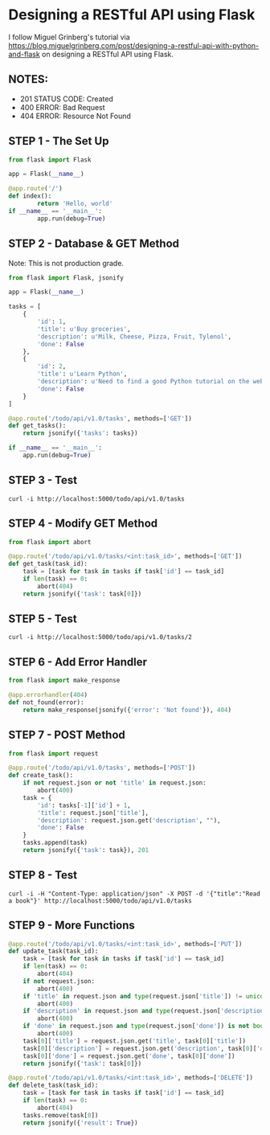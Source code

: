 # Designing a RESTful API using Flask

I follow Miguel Grinberg's tutorial via https://blog.miguelgrinberg.com/post/designing-a-restful-api-with-python-and-flask on designing a RESTful API using Flask.


## NOTES:
* 201 STATUS CODE: Created
* 400 ERROR: Bad Request
* 404 ERROR: Resource Not Found



## STEP 1 - The Set Up
```python
from flask import Flask

app = Flask(__name__)

@app.route('/')
def index():
        return 'Hello, world'
if __name__ == '__main__':
        app.run(debug=True)
```

## STEP 2 - Database & GET Method
Note: This is not production grade.
```python
from flask import Flask, jsonify

app = Flask(__name__)

tasks = [
    {
        'id': 1,
        'title': u'Buy groceries',
        'description': u'Milk, Cheese, Pizza, Fruit, Tylenol', 
        'done': False
    },
    {
        'id': 2,
        'title': u'Learn Python',
        'description': u'Need to find a good Python tutorial on the web', 
        'done': False
    }
]

@app.route('/todo/api/v1.0/tasks', methods=['GET'])
def get_tasks():
    return jsonify({'tasks': tasks})

if __name__ == '__main__':
    app.run(debug=True)
```

## STEP 3 - Test
```terminal
curl -i http://localhost:5000/todo/api/v1.0/tasks
```

## STEP 4 - Modify GET Method
```python
from flask import abort

@app.route('/todo/api/v1.0/tasks/<int:task_id>', methods=['GET'])
def get_task(task_id):
    task = [task for task in tasks if task['id'] == task_id]
    if len(task) == 0:
        abort(404)
    return jsonify({'task': task[0]})
```

## STEP 5 - Test
```terminal
curl -i http://localhost:5000/todo/api/v1.0/tasks/2
```

## STEP 6 - Add Error Handler
```python
from flask import make_response

@app.errorhandler(404)
def not_found(error):
    return make_response(jsonify({'error': 'Not found'}), 404)
```

## STEP 7 - POST Method
```python
from flask import request

@app.route('/todo/api/v1.0/tasks', methods=['POST'])
def create_task():
    if not request.json or not 'title' in request.json:
        abort(400)
    task = {
        'id': tasks[-1]['id'] + 1,
        'title': request.json['title'],
        'description': request.json.get('description', ""),
        'done': False
    }
    tasks.append(task)
    return jsonify({'task': task}), 201
```

## STEP 8 - Test
```terminal
curl -i -H "Content-Type: application/json" -X POST -d '{"title":"Read a book"}' http://localhost:5000/todo/api/v1.0/tasks
```

## STEP 9 - More Functions
```python
@app.route('/todo/api/v1.0/tasks/<int:task_id>', methods=['PUT'])
def update_task(task_id):
    task = [task for task in tasks if task['id'] == task_id]
    if len(task) == 0:
        abort(404)
    if not request.json:
        abort(400)
    if 'title' in request.json and type(request.json['title']) != unicode:
        abort(400)
    if 'description' in request.json and type(request.json['description']) is not unicode:
        abort(400)
    if 'done' in request.json and type(request.json['done']) is not bool:
        abort(400)
    task[0]['title'] = request.json.get('title', task[0]['title'])
    task[0]['description'] = request.json.get('description', task[0]['description'])
    task[0]['done'] = request.json.get('done', task[0]['done'])
    return jsonify({'task': task[0]})

@app.route('/todo/api/v1.0/tasks/<int:task_id>', methods=['DELETE'])
def delete_task(task_id):
    task = [task for task in tasks if task['id'] == task_id]
    if len(task) == 0:
        abort(404)
    tasks.remove(task[0])
    return jsonify({'result': True})
```













